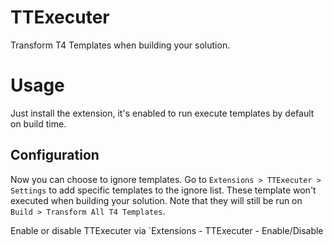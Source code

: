 # TTExecuter

Transform T4 Templates when building your solution. 

# Usage

Just install the extension, it's enabled to run execute templates by default on build time.

## Configuration

Now you can choose to ignore templates. Go to `Extensions > TTExecuter > Settings` to add specific templates to the ignore list. These template won't executed when building your solution. Note that they will still be run on `Build > Transform All T4 Templates`.

Enable or disable TTExecuter via `Extensions - TTExecuter - Enable/Disable
